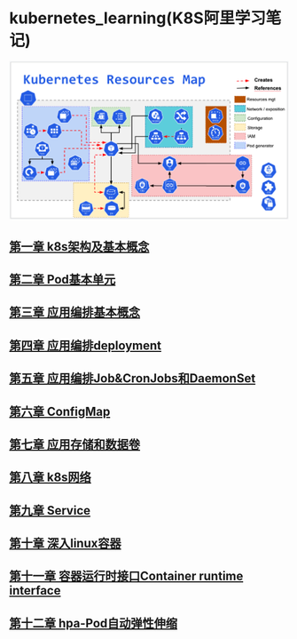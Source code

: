 # kubernetes_learning(K8S阿里学习笔记)

![](img/.01_basis_idea/k8s_roadMap.png)

## [第一章 k8s架构及基本概念](01_kube_structure_n_basic_idea.md)

## [第二章 Pod基本单元](02_pod.md)

## [第三章 应用编排基本概念](03_resource_object.md)

## [第四章 应用编排deployment](04_deployment.md)

## [第五章 应用编排Job&CronJobs和DaemonSet](05_Job_n_daemonSet.md)

## [第六章 ConfigMap](06_configMap.md)

## [第七章 应用存储和数据卷](07_volume.md)

## [第八章 k8s网络](08_k8s_network_model.md)

## [第九章 Service](09_service.md)

## [第十章 深入linux容器](10_container.md)

## [第十一章 容器运行时接口Container runtime interface](11_cri.md)

## [第十二章 hpa-Pod自动弹性伸缩](12_hpa.md)


